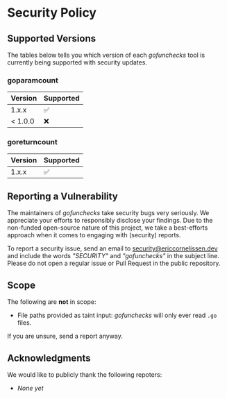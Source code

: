 # Security Policy

## Supported Versions

The tables below tells you which version of each *gofunchecks* tool is
currently being supported with security updates.

### goparamcount

| Version | Supported          |
| ------- | ------------------ |
| 1.x.x   | :white_check_mark: |
| < 1.0.0 | :x:                |

### goreturncount

| Version | Supported          |
| ------- | ------------------ |
| 1.x.x   | :white_check_mark: |

## Reporting a Vulnerability

The maintainers of *gofunchecks* take security bugs very seriously. We
appreciate your efforts to responsibly disclose your findings. Due to the
non-funded open-source nature of this project, we take a best-efforts approach
when it comes to engaging with (security) reports.

To report a security issue, send an email to [security@ericcornelissen.dev] and
include the words _"SECURITY"_ and _"gofunchecks"_ in the subject line. Please
do not open a regular issue or Pull Request in the public repository.

## Scope

The following are **not** in scope:

- File paths provided as taint input: *gofunchecks* will only ever read `.go`
  files.

If you are unsure, send a report anyway.

## Acknowledgments

We would like to publicly thank the following repoters:

- _None yet_

[security@ericcornelissen.dev]: mailto:security@ericcornelissen.dev?subject=SECURITY%20%28gofunchecks%29
